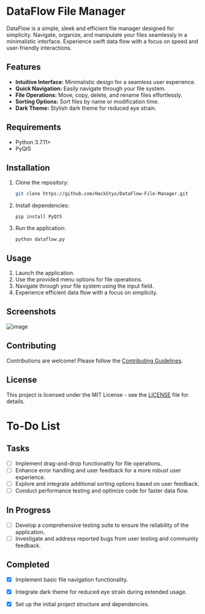 
# DataFlow File Manager

DataFlow is a simple, sleek and efficient file manager designed for simplicity. Navigate, organize, and manipulate your files seamlessly in a minimalistic interface. Experience swift data flow with a focus on speed and user-friendly interactions.

## Features

- **Intuitive Interface:** Minimalistic design for a seamless user experience.
- **Quick Navigation:** Easily navigate through your file system.
- **File Operations:** Move, copy, delete, and rename files effortlessly.
- **Sorting Options:** Sort files by name or modification time.
- **Dark Theme:** Stylish dark theme for reduced eye strain.

## Requirements

- Python 3.7.11+
- PyQt5

## Installation

1. Clone the repository:

   ```bash
   git clone https://github.com/HackStyx/DataFlow-File-Manager.git
 2.  Install dependencies:
    

    
	    `pip install PyQt5` 
    
3.  Run the application:
    
   
    
    `python dataflow.py` 
    

## Usage

1.  Launch the application.
2.  Use the provided menu options for file operations.
3.  Navigate through your file system using the input field.
4.  Experience efficient data flow with a focus on simplicity.

## Screenshots
![image](https://github.com/HackStyx/DataFlow-File-Manager/assets/137396151/1cdb8030-c98f-4dc4-80f7-05d0900e6402)



## Contributing

Contributions are welcome! Please follow the [Contributing Guidelines](https://github.com/HackStyx/DataFlow-File-Manager/blob/main/CONTRIBUTING.md).

## License

This project is licensed under the MIT License - see the [LICENSE](https://github.com/HackStyx/DataFlow-File-Manager/blob/main/LICENSE) file for details.

# To-Do List

## Tasks

- [ ] Implement drag-and-drop functionality for file operations.
- [ ] Enhance error handling and user feedback for a more robust user experience.
- [ ] Explore and integrate additional sorting options based on user feedback.
- [ ] Conduct performance testing and optimize code for faster data flow.

## In Progress

- [ ] Develop a comprehensive testing suite to ensure the reliability of the application.
- [ ] Investigate and address reported bugs from user testing and community feedback.

## Completed

- [x] Implement basic file navigation functionality.
- [x] Integrate dark theme for reduced eye strain during extended usage.
- [x] Set up the initial project structure and dependencies.


